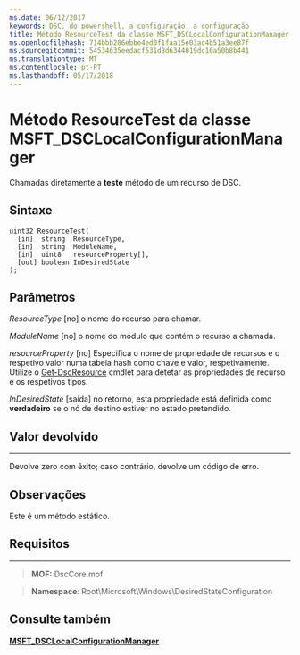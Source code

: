 ```yaml
---
ms.date: 06/12/2017
keywords: DSC, do powershell, a configuração, a configuração
title: Método ResourceTest da classe MSFT_DSCLocalConfigurationManager
ms.openlocfilehash: 714bbb286ebbe4ed0f1faa15e03ac4b51a3ee87f
ms.sourcegitcommit: 54534635eedacf531d8d6344019dc16a50b8b441
ms.translationtype: MT
ms.contentlocale: pt-PT
ms.lasthandoff: 05/17/2018
---
```

# <a name="resourcetest-method-of-the-msftdsclocalconfigurationmanager-class"></a>Método ResourceTest da classe MSFT_DSCLocalConfigurationManager

Chamadas diretamente a **teste** método de um recurso de DSC.

<a name="syntax"></a>Sintaxe
------

```mof
uint32 ResourceTest(
  [in]  string  ResourceType,
  [in]  string  ModuleName,
  [in]  uint8   resourceProperty[],
  [out] boolean InDesiredState
);
```

<a name="parameters"></a>Parâmetros
----------

*ResourceType* \[no\] o nome do recurso para chamar.

*ModuleName* \[no\] o nome do módulo que contém o recurso a chamada.

*resourceProperty* \[no\] Especifica o nome de propriedade de recursos e o respetivo valor numa tabela hash como chave e valor, respetivamente. Utilize o [Get-DscResource](https://technet.microsoft.com/library/dn521625.aspx) cmdlet para detetar as propriedades de recurso e os respetivos tipos.

*InDesiredState* \[saída\] no retorno, esta propriedade está definida como **verdadeiro** se o nó de destino estiver no estado pretendido.

## <a name="return-value"></a>Valor devolvido
------------

Devolve zero com êxito; caso contrário, devolve um código de erro.

## <a name="remarks"></a>Observações

Este é um método estático.

## <a name="requirements"></a>Requisitos
------------
>**MOF:** DscCore.mof

>**Namespace**: Root\Microsoft\Windows\DesiredStateConfiguration


## <a name="see-also"></a>Consulte também


[**MSFT_DSCLocalConfigurationManager**](msft-dsclocalconfigurationmanager.md)